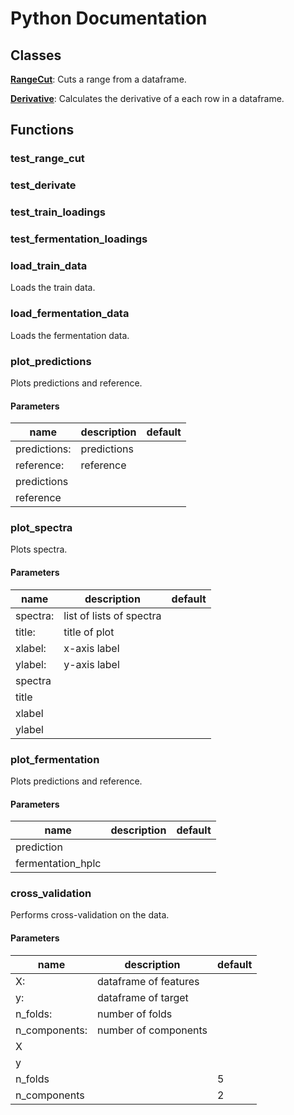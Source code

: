 # Python Documentation

## Classes

**[RangeCut](RangeCut.md)**: Cuts a range from a dataframe. 

**[Derivative](Derivative.md)**: Calculates the derivative of a each row in a dataframe. 


## Functions

### test_range_cut







### test_derivate







### test_train_loadings







### test_fermentation_loadings







### load_train_data


Loads the train data. 




### load_fermentation_data


Loads the fermentation data. 




### plot_predictions


Plots predictions and reference. 
#### Parameters
name | description | default
--- | --- | ---
predictions: | predictions | 
reference: | reference | 
predictions |  | 
reference |  | 





### plot_spectra


Plots spectra. 
#### Parameters
name | description | default
--- | --- | ---
spectra: | list of lists of spectra | 
title: | title of plot | 
xlabel: | x-axis label | 
ylabel: | y-axis label | 
spectra |  | 
title |  | 
xlabel |  | 
ylabel |  | 





### plot_fermentation


Plots predictions and reference. 
#### Parameters
name | description | default
--- | --- | ---
prediction |  | 
fermentation_hplc |  | 





### cross_validation


Performs cross-validation on the data. 
#### Parameters
name | description | default
--- | --- | ---
X: | dataframe of features | 
y: | dataframe of target | 
n_folds: | number of folds | 
n_components: | number of components | 
X |  | 
y |  | 
n_folds |  | 5
n_components |  | 2




